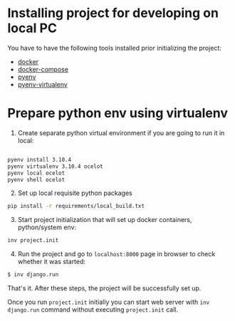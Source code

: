 # Installing project for developing on local PC

You have to have the following tools installed prior initializing the project:

- [docker](https://docs.docker.com/engine/installation/)
- [docker-compose](https://docs.docker.com/compose/install/)
- [pyenv](https://github.com/pyenv/pyenv)
- [pyenv-virtualenv](https://github.com/pyenv/pyenv-virtualenv)

# Prepare python env using virtualenv
1. Create separate python virtual environment if you are going to run it in
local:

```bash

pyenv install 3.10.4
pyenv virtualenv 3.10.4 ocelot
pyenv local ocelot
pyenv shell ocelot
``````

2. Set up local requisite python packages

```bash
pip install -r requirements/local_build.txt
```

3. Start project initialization that will set up docker containers,
python/system env:

```bash
inv project.init
```

4. Run the project and go to `localhost:8000` page in browser to check whether
it was started:

```bash
$ inv django.run
```

That's it. After these steps, the project will be successfully set up.

Once you run `project.init` initially you can start web server with
`inv django.run` command without executing `project.init` call.
